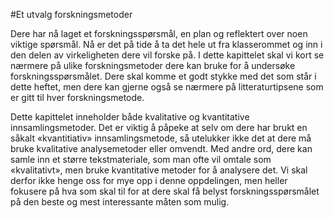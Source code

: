#Et utvalg forskningsmetoder

Dere har nå laget et forskningsspørsmål, en plan og reflektert over noen viktige spørsmål. Nå er det på tide å ta det hele ut fra klasserommet og inn i den delen av virkeligheten dere vil forske på. I dette kapittelet skal vi kort se nærmere på ulike forskningsmetoder dere kan bruke for å undersøke forskningsspørsmålet. Dere skal komme et godt stykke med det som står i dette heftet, men dere kan gjerne også se nærmere på litteraturtipsene som er gitt til hver forskningsmetode.

Dette kapittelet inneholder både kvalitative og kvantitative innsamlingsmetoder. Det er viktig å påpeke at selv om dere har brukt en såkalt «kvantitiativ» innsamlingsmetode, så utelukker ikke det at dere må bruke kvalitative analysemetoder eller omvendt. Med andre ord, dere kan samle inn et større tekstmateriale, som man ofte vil omtale som «kvalitativt», men bruke kvantitative metoder for å analysere det. Vi skal derfor ikke henge oss for mye opp i denne oppdelingen, men heller fokusere på hva som skal til for at dere skal få belyst forskningsspørsmålet på den beste og mest interessante måten som mulig.
